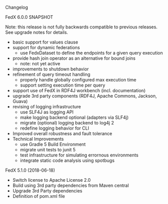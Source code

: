 Changelog

FedX 6.0.0 SNAPSHOT

Note: this release is not fully backwards compatible to previous releases. 
See upgrade notes for details.

 * basic support for values clause
 * support for dynamic federations
   - use FedxDataset to define the endpoints for a given query execution
 * provide hash join operator as an alternative for bound joins
   - note: not yet active
 * improvements to shutdown behavior
 * refinement of query timeout handling
   - properly handle globally configured max execution time
   - support setting execution time per query
 * support use of FedX in RDF4J workbench (incl. documentation)
 * upgrade 3rd party components
   (RDF4J, Apache Commons, Jackson, Guava)
 * revising of logging infrastructure
   - use SLF4J as logging API
   - make logging backend optional (adapters via SLF4j)
   - migrate (optional) logging backend to log4j 2
   - redefine logging behavior for CLI
 * Improved overall robustness and fault tolerance
 * Technical Improvements
   - use Gradle 5 Build Environment
   - migrate unit tests to junit 5
   - test infrastructure for simulating errornous environments
   - integrate static code analysis using spotbugs


FedX 5.1.0 (2018-06-18)
 * Switch license to Apache License 2.0
 * Build using 3rd party dependencies from Maven central
 * Upgrade 3rd Party dependencies
 * Definition of pom.xml file